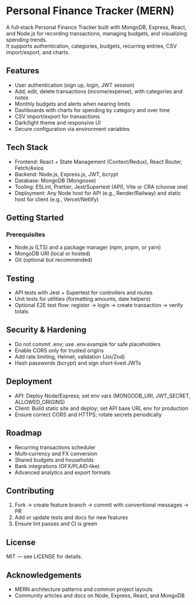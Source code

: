 # Personal Finance Tracker (MERN)

A full‑stack Personal Finance Tracker built with MongoDB, Express, React, and Node.js for recording transactions, managing budgets, and visualizing spending trends.  
It supports authentication, categories, budgets, recurring entries, CSV import/export, and charts.

## Features

- User authentication (sign up, login, JWT session)  
- Add, edit, delete transactions (income/expense), with categories and notes  
- Monthly budgets and alerts when nearing limits  
- Dashboards with charts for spending by category and over time  
- CSV import/export for transactions  
- Dark/light theme and responsive UI  
- Secure configuration via environment variables

## Tech Stack

- Frontend: React + State Management (Context/Redux), React Router, Fetch/Axios  
- Backend: Node.js, Express.js, JWT, bcrypt  
- Database: MongoDB (Mongoose)  
- Tooling: ESLint, Prettier, Jest/Supertest (API), Vite or CRA (choose one)  
- Deployment: Any Node host for API (e.g., Render/Railway) and static host for client (e.g., Vercel/Netlify)


## Getting Started

### Prerequisites
- Node.js (LTS) and a package manager (npm, pnpm, or yarn)  
- MongoDB URI (local or hosted)  
- Git (optional but recommended)


## Testing

- API tests with Jest + Supertest for controllers and routes  
- Unit tests for utilities (formatting amounts, date helpers)  
- Optional E2E test flow: register → login → create transaction → verify totals

## Security & Hardening

- Do not commit .env; use .env.example for safe placeholders  
- Enable CORS only for trusted origins  
- Add rate limiting, Helmet, validation (Joi/Zod)  
- Hash passwords (bcrypt) and sign short‑lived JWTs

## Deployment

- API: Deploy Node/Express; set env vars (MONGODB_URI, JWT_SECRET, ALLOWED_ORIGINS)  
- Client: Build static site and deploy; set API base URL env for production  
- Ensure correct CORS and HTTPS; rotate secrets periodically

## Roadmap

- Recurring transactions scheduler  
- Multi‑currency and FX conversion  
- Shared budgets and households  
- Bank integrations (OFX/PLAID‑like)  
- Advanced analytics and export formats

## Contributing

1) Fork → create feature branch → commit with conventional messages → PR  
2) Add or update tests and docs for new features  
3) Ensure lint passes and CI is green

## License

MIT — see LICENSE for details.

## Acknowledgements

- MERN architecture patterns and common project layouts  
- Community articles and docs on Node, Express, React, and MongoDB






